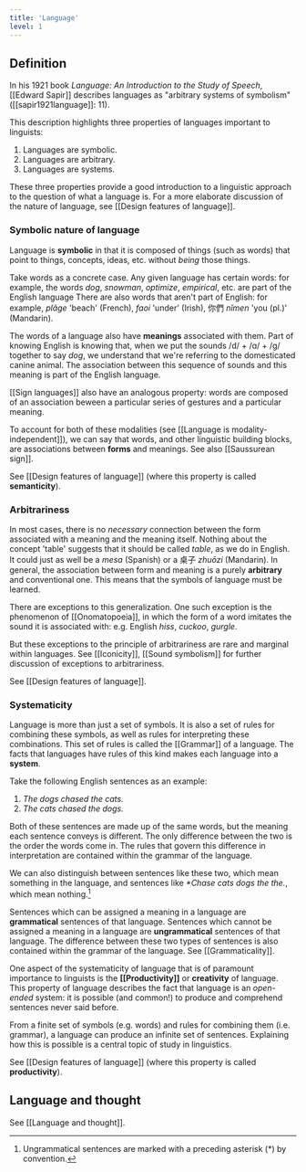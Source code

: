 ```yaml
---
title: 'Language'
level: 1
---
```


## Definition

In his 1921 book _Language: An Introduction to the Study of Speech_, [[Edward Sapir]] describes languages as "arbitrary systems of symbolism" ([[sapir1921language]]: 11).

This description highlights three properties of languages important to linguists:

1. Languages are symbolic.
2. Languages are arbitrary.
3. Languages are systems.

These three properties provide a good introduction to a linguistic approach to the question of what a language is. For a more elaborate discussion of the nature of language, see [[Design features of language]].

### Symbolic nature of language

Language is **symbolic** in that it is composed of things (such as words) that point to things, concepts, ideas, etc. without _being_ those things.

Take words as a concrete case. Any given language has certain words: for example, the words _dog_, _snowman_, _optimize_, _empirical_, etc. are part of the English language There are also words that aren't part of English: for example, _plâge_ 'beach' (French), _faoi_ 'under' (Irish), 你們 _nǐmen_ 'you (pl.)' (Mandarin).

The words of a language also have **meanings** associated with them. Part of knowing English is knowing that, when we put the sounds /d/ + /ɑ/ + /g/ together to say _dog_, we understand that we're referring to the domesticated canine animal. The association between this sequence of sounds and this meaning is part of the English language.

[[Sign languages]] also have an analogous property: words are composed of an association beween a particular series of gestures and a particular meaning.

To account for both of these modalities (see [[Language is modality-independent]]), we can say that words, and other linguistic building blocks, are associations between **forms** and meanings. See also [[Saussurean sign]].

See [[Design features of language]] (where this property is called **semanticity**).

### Arbitrariness

In most cases, there is no _necessary_ connection between the form associated with a meaning and the meaning itself. Nothing about the concept 'table' suggests that it should be called _table_, as we do in English. It could just as well be a _mesa_ (Spanish) or a 桌子 _zhuōzi_ (Mandarin). In general, the association between form and meaning is a purely **arbitrary** and conventional one. This means that the symbols of language must be learned.

There are exceptions to this generalization. One such exception is the phenomenon of [[Onomatopoeia]], in which the form of a word imitates the sound it is associated with: e.g. English _hiss_, _cuckoo_, _gurgle_.

But these exceptions to the principle of arbitrariness are rare and marginal within languages. See [[Iconicity]], [[Sound symbolism]] for further discussion of exceptions to arbitrariness.

See [[Design features of language]].

### Systematicity

Language is more than just a set of symbols. It is also a set of rules for combining these symbols, as well as rules for interpreting these combinations. This set of rules is called the [[Grammar]] of a language. The facts that languages have rules of this kind makes each language into a **system**.

Take the following English sentences as an example:

1. _The dogs chased the cats._
2. _The cats chased the dogs._

Both of these sentences are made up of the same words, but the meaning each sentence conveys is different. The only difference between the two is the order the words come in. The rules that govern this difference in interpretation are contained within the grammar of the language.

We can also distinguish between sentences like these two, which mean something in the language, and sentences like _\*Chase cats dogs the the._, which mean nothing.[^1]

[^1]: Ungrammatical sentences are marked with a preceding asterisk (\*) by convention.

Sentences which can be assigned a meaning in a language are **grammatical** sentences of that language. Sentences which cannot be assigned a meaning in a language are **ungrammatical** sentences of that language. The difference between these two types of sentences is also contained within the grammar of the language. See [[Grammaticality]].

One aspect of the systematicity of language that is of paramount importance to linguists is the **[[Productivity]]** or **creativity** of language. This property of language describes the fact that language is an _open-ended_ system: it is possible (and common!) to produce and comprehend sentences never said before.

From a finite set of symbols (e.g. words) and rules for combining them (i.e. grammar), a language can produce an infinite set of sentences. Explaining how this is possible is a central topic of study in linguistics.

See [[Design features of language]] (where this property is called **productivity**).

## Language and thought

See [[Language and thought]].
